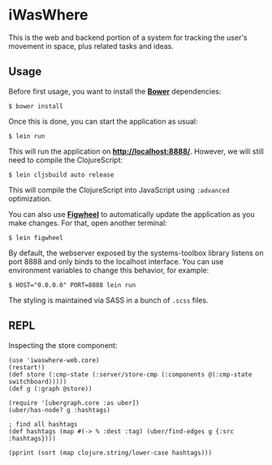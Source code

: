 # iWasWhere

This is the web and backend portion of a system for tracking the user's movement in space, plus related tasks and ideas.

## Usage

Before first usage, you want to install the **[Bower](http://bower.io)** dependencies:

    $ bower install

Once this is done, you can start the application as usual:

    $ lein run

This will run the application on **[http://localhost:8888/](http://localhost:8888/)**. However, we will still need to compile the ClojureScript:

    $ lein cljsbuild auto release

This will compile the ClojureScript into JavaScript using `:advanced` optimization.

You can also use **[Figwheel](https://github.com/bhauman/lein-figwheel)** to automatically update the application as you make changes. For that, open another terminal:

    $ lein figwheel

By default, the webserver exposed by the systems-toolbox library listens on port 8888 and only binds to the localhost interface. You can use environment variables to change this behavior, for example:

    $ HOST="0.0.0.0" PORT=8888 lein run
    
The styling is maintained via SASS in a bunch of `.scss` files. 


## REPL

Inspecting the store component:

    (use 'iwaswhere-web.core)
    (restart!)
    (def store (:cmp-state (:server/store-cmp (:components @(:cmp-state switchboard)))))
    (def g (:graph @store))
    
    (require '[ubergraph.core :as uber])
    (uber/has-node? g :hashtags)
    
    ; find all hashtags
    (def hashtags (map #(-> % :dest :tag) (uber/find-edges g {:src :hashtags})))
    
    (pprint (sort (map clojure.string/lower-case hashtags)))


